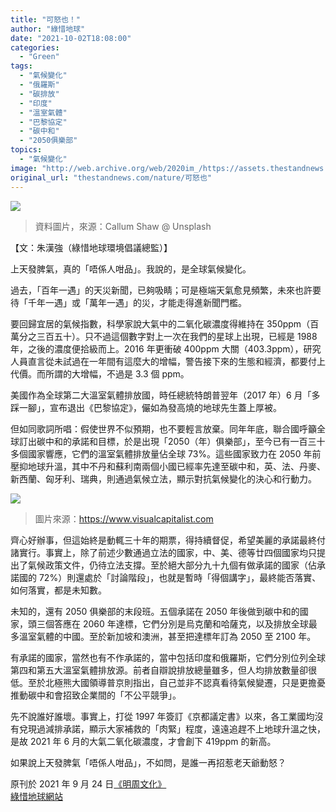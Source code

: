 ```yaml
---
title: "可怒也！"
author: "綠惜地球"
date: "2021-10-02T18:08:00"
categories:
  - "Green"
tags:
  - "氣候變化"
  - "俄羅斯"
  - "碳排放"
  - "印度"
  - "溫室氣體"
  - "巴黎協定"
  - "碳中和"
  - "2050俱樂部"
topics:
  - "氣候變化"
image: "http://web.archive.org/web/2020im_/https://assets.thestandnews.com/media/photos/qA1USkWjq8w.png"
original_url: "thestandnews.com/nature/可怒也"
---
```

![](http://web.archive.org/web/2020im_/https://assets.thestandnews.com/media/photos/qA1USkWjq8w.png)
> 資料圖片，來源：Callum Shaw @ Unsplash

【文：朱漢強（綠惜地球環境倡議總監）】

上天發脾氣，真的「唔係人咁品」。我說的，是全球氣候變化。

過去，「百年一遇」的天災新聞，已夠吸睛；可是極端天氣愈見頻繁，未來也許要待「千年一遇」或「萬年一遇」的災，才能走得進新聞門檻。

要回歸宜居的氣候指數，科學家說大氣中的二氧化碳濃度得維持在 350ppm（百萬分之三百五十）。只不過這個數字對上一次在我們的星球上出現，已經是 1988 年，之後的濃度便拾級而上。2016 年更衝破 400ppm 大關（403.3ppm），研究人員直言從未試過在一年間有這麼大的增幅，警告接下來的生態和經濟，都要付上代價。而所謂的大增幅，不過是 3.3 個 ppm。

美國作為全球第二大溫室氣體排放國，時任總統特朗普翌年（2017 年）6 月「多踩一腳」，宣布退出《巴黎協定》，儼如為發高燒的地球先生蓋上厚被。

但如同歌詞所唱：假使世界不似預期，也不要輕言放棄。同年年底，聯合國呼籲全球訂出碳中和的承諾和目標，於是出現「2050（年）俱樂部」，至今已有一百三十多個國家響應，它們的溫室氣體排放量佔全球 73%。這些國家致力在 2050 年前壓抑地球升溫，其中不丹和蘇利南兩個小國已經率先達至碳中和，英、法、丹麥、新西蘭、匈牙利、瑞典，則通過氣候立法，顯示對抗氣候變化的決心和行動力。

![](http://web.archive.org/web/2020im_/https://assets.thestandnews.com/media/photos/6723486572345423147621412423.jpg)
> 圖片來源：https://www.visualcapitalist.com

齊心好辦事，但這始終是動輒三十年的期票，得持續督促，希望美麗的承諾最終付諸實行。事實上，除了前述少數通過立法的國家，中、美、德等廿四個國家均只提出了氣候政策文件，仍待立法支撐。至於絕大部分九十九個有做承諾的國家（佔承諾國的 72%）則還處於「討論階段」，也就是暫時「得個講字」，最終能否落實、如何落實，都是未知數。

未知的，還有 2050 俱樂部的末段班。五個承諾在 2050 年後做到碳中和的國家，頭三個答應在 2060 年達標，它們分別是烏克蘭和哈薩克，以及排放全球最多溫室氣體的中國。至於新加坡和澳洲，甚至把達標年訂為 2050 至 2100 年。

有承諾的國家，當然也有不作承諾的，當中包括印度和俄羅斯，它們分別位列全球第四和第五大溫室氣體排放源。前者自辯說排放總量雖多，但人均排放數量卻很低。至於北極熊大國領導普京則指出，自己並非不認真看待氣候變遷，只是更擔憂推動碳中和會招致企業間的「不公平競爭」。

先不說誰好誰壞。事實上，打從 1997 年簽訂《京都議定書》以來，各工業國均沒有兌現過減排承諾，顯示大家補救的「肉緊」程度，遠遠追趕不上地球升溫之快，是故 2021 年 6 月的大氣二氧化碳濃度，才會創下 419ppm 的新高。

如果說上天發脾氣「唔係人咁品」，不如問，是誰一再招惹老天爺動怒？

原刊於 2021 年 9 月 24 日[《明周文化》](http://web.archive.org/web/20211004080704/https://www.mpweekly.com/culture/%e6%9c%b1%e6%bc%a2%e5%bc%b7-%e5%b0%88%e6%ac%84-%e6%a5%b5%e7%ab%af%e5%a4%a9%e6%b0%a3-190028)  
[綠惜地球網站](http://web.archive.org/web/20211004080704/https://greenearth.org.hk/2021/09/20210924/)